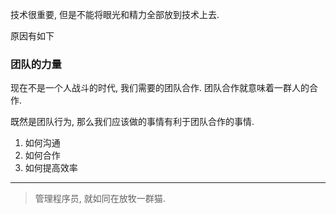 技术很重要, 但是不能将眼光和精力全部放到技术上去.

原因有如下

### 团队的力量
现在不是一个人战斗的时代, 我们需要的团队合作. 团队合作就意味着一群人的合作.

既然是团队行为, 那么我们应该做的事情有利于团队合作的事情.
1. 如何沟通
2. 如何合作
3. 如何提高效率


---

> 管理程序员, 就如同在放牧一群猫.
